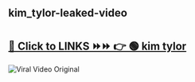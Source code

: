 
 ## kim_tylor-leaked-video 

# <h2><a href="https://clipsfans.com/kim_tylor&ref=git">🔗 Click to LINKS ⏩⏩ 👉 🟢 kim tylor </a></h2>

<a href="https://clipsfans.com/kim_tylor&ref=git" rel="nofollow" data-target="animated-image.originalLink"><img src="https://i.ibb.co.com/xMMVF88/686577567.gif" alt="Viral Video Original" style="max-width: 100%; display: inline-block;" data-target="animated-image.originalImage"></a>
